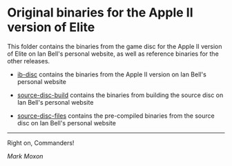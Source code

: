 # Original binaries for the Apple II version of Elite

This folder contains the binaries from the game disc for the Apple II version of Elite on Ian Bell's personal website, as well as reference binaries for the other releases.

* [ib-disc](ib-disc) contains the binaries from the Apple II version on Ian Bell's personal website

* [source-disc-build](source-disc-build) contains the binaries from building the source disc on Ian Bell's personal website

* [source-disc-files](source-disc-files) contains the pre-compiled binaries from the source disc on Ian Bell's personal website

---

Right on, Commanders!

_Mark Moxon_